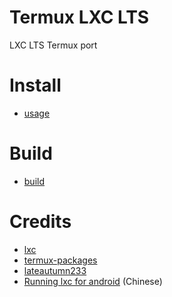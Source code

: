 # Termux LXC LTS

LXC LTS Termux port


# Install

* [usage](https://github.com/TapetalArray/termux-lxc-lts/tree/main/usage.md)


# Build

* [build](https://github.com/TapetalArray/termux-lxc-lts/tree/main/build.md)


# Credits

* [lxc](https://github.com/lxc/lxc)
* [termux-packages](https://github.com/termux/termux-packages)
* [lateautumn233](https://github.com/lateautumn233)
* [Running lxc for android](https://gist.github.com/lateautumn233/939be0528a2cc34af66864bead58e68a) (Chinese)
